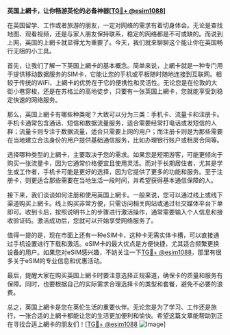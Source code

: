 **英国上網卡，让你畅游英伦的必备神器[[TG💪+ @esim1088](https://t.me/s/esim1088)]**

在英国留学、工作或者旅游的朋友，一定对网络的需求有着切身体会。无论是查找地图、观看视频，还是与家人朋友保持联系，稳定的网络都是不可或缺的。而说到上网，英国的上網卡就显得尤为重要了。今天，我们就来聊聊这个能让你在英国畅行无阻的小工具。

首先，让我们了解一下英国上網卡的基本概念。简单来说，上網卡就是一种专门用于提供移动数据服务的SIM卡，它能让您的手机或平板随时随地连接到互联网。相较于传统的WiFi，上網卡的优势在于它的便携性和灵活性。无论您是在伦敦的大街小巷穿梭，还是在苏格兰的高地徒步，只要有一张英国上網卡，您就能享受到稳定快速的网络服务。

那么，英国上網卡有哪些种类呢？大致可以分为三类：手机卡、流量卡和注册卡。手机卡通常包含通话、短信和数据流量服务，适合需要经常打电话或发短信的人群；流量卡则专注于数据流量，适合只需要上网的用户；而注册卡则是为那些需要在当地建立合法身份的用户提供基础通信服务，比如办理银行账户或租房合同等。

选择哪种类型的上網卡，主要取决于您的需求。如果您是短期游客，可能更倾向于购买一张流量卡，因为它通常价格便宜且使用灵活。而对于长期居住者，尤其是学生或工作者，手机卡可能是更好的选择，因为它提供了更多的功能和服务。至于注册卡，则更适合那些需要在当地生活一段时间，并希望获得基本通信保障的人。

接下来，我们谈谈如何注册和使用英国上網卡。一般来说，您可以通过线上或线下渠道购买上網卡。线上购买非常方便，只需访问相关网站或通过社交媒体平台下单即可。收到卡后，按照说明书上的步骤进行激活操作，通常需要输入个人信息和接收验证码。激活成功后，您就可以开始享受网络服务了。

值得一提的是，现在市面上还有一种eSIM卡，这种卡无需实体卡槽，可以直接通过手机设置进行下载和激活。eSIM卡的最大优点是方便快捷，尤其适合频繁更换设备的用户。如果您对eSIM感兴趣，不妨关注一下[TG💪+ @esim1088](https://t.me/s/esim1088)，那里有很多关于eSIM的专业信息和优惠活动。

最后，提醒大家在购买英国上網卡时要注意选择正规渠道，确保卡的质量和服务有保障。同时，也要根据自己的实际需求合理选择卡的类型和套餐，避免不必要的浪费。

总之，英国上網卡是您在英伦生活的重要伙伴。无论您是为了学习、工作还是旅行，一张合适的上網卡都能让您的生活更加便利和愉快。希望这篇文章能帮助到正在寻找合适上網卡的朋友们！[[TG💪+ @esim1088](https://t.me/s/esim1088) ![Image](https://i.postimg.cc/4NQfJmqS/Snipaste-2025-05-13-00-14-12.png)]